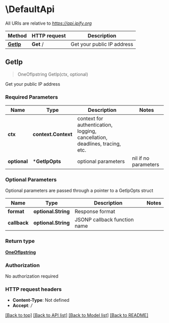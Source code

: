 # \DefaultApi

All URIs are relative to *https://api.ipify.org*

Method | HTTP request | Description
------------- | ------------- | -------------
[**GetIp**](DefaultApi.md#GetIp) | **Get** / | Get your public IP address



## GetIp

> OneOfIpstring GetIp(ctx, optional)

Get your public IP address

### Required Parameters


Name | Type | Description  | Notes
------------- | ------------- | ------------- | -------------
**ctx** | **context.Context** | context for authentication, logging, cancellation, deadlines, tracing, etc.
 **optional** | ***GetIpOpts** | optional parameters | nil if no parameters

### Optional Parameters

Optional parameters are passed through a pointer to a GetIpOpts struct


Name | Type | Description  | Notes
------------- | ------------- | ------------- | -------------
 **format** | **optional.String**| Response format | 
 **callback** | **optional.String**| JSONP callback function name | 

### Return type

[**OneOfIpstring**](oneOf&lt;Ip,string&gt;.md)

### Authorization

No authorization required

### HTTP request headers

- **Content-Type**: Not defined
- **Accept**: */*

[[Back to top]](#) [[Back to API list]](../README.md#documentation-for-api-endpoints)
[[Back to Model list]](../README.md#documentation-for-models)
[[Back to README]](../README.md)

